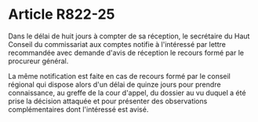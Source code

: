 # Article R822-25

Dans le délai de huit jours à compter de sa réception, le secrétaire du Haut Conseil du commissariat aux comptes notifie à l'intéressé par lettre recommandée avec demande d'avis de réception le recours formé par le procureur général.

La même notification est faite en cas de recours formé par le conseil régional qui dispose alors d'un délai de quinze jours pour prendre connaissance, au greffe de la cour d'appel, du dossier au vu duquel a été prise la décision attaquée et pour présenter des observations complémentaires dont l'intéressé est avisé.
